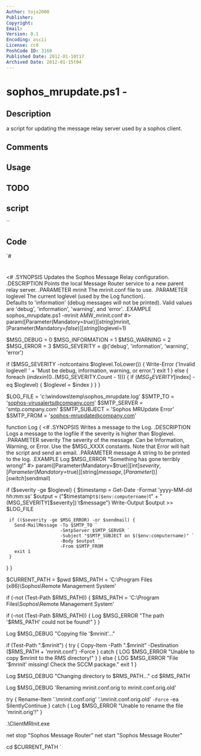 ```yaml
---
Author: tojo2000
Publisher: 
Copyright: 
Email: 
Version: 0.1
Encoding: ascii
License: cc0
PoshCode ID: 3160
Published Date: 2012-01-10t17
Archived Date: 2012-01-15t04
---
```


# sophos_mrupdate.ps1 - 

## Description

a script for updating the message relay server used by a sophos client.

## Comments



## Usage



## TODO



## script

``

## Code

`#
 #
 <#
 .SYNOPSIS
    Updates the Sophos Message Relay configuration.
 .DESCRIPTION
    Points the local Message Router service to a new parent relay server.
 .PARAMETER mrinit
    The mrinit.conf file to use.
 .PARAMETER loglevel
    The current loglevel (used by the Log function).  
    Defaults to 'information' (debug messages will not be printed).
    Valid values are 'debug', 'information', 'warning', and 'error'.
 .EXAMPLE
    sophos_mrupdate.ps1 -mrinit AMW_mrinit.conf
 #>
 param([Parameter(Mandatory=$true)][string]$mrinit,
       [Parameter(Mandatory=$false)][string]$loglevel=1)
 
 
 $MSG_DEBUG = 0
 $MSG_INFORMATION = 1
 $MSG_WARNING = 2
 $MSG_ERROR = 3
 $MSG_SEVERITY = @('debug', 'information', 'warning', 'error')
 
 if ($MSG_SEVERITY -notcontains $loglevel.ToLower()) {
   Write-Error ('Invalid loglevel!  ' +
                'Must be debug, information, warning, or error.')
   exit 1
 } else {
   foreach ($index in (0..($MSG_SEVERITY.Count - 1))) {
     if ($MSG_SEVERITY[$index] -eq $loglevel) {
       $loglevel = $index
     }
   }
 }
 
 $LOG_FILE = 'c:\windows\temp\sophos_mrupdate.log'
 $SMTP_TO = 'sophos-virusalerts@company.com'
 $SMTP_SERVER = 'smtp.company.com'
 $SMTP_SUBJECT = 'Sophos MRUpdate Error'
 $SMTP_FROM = 'sophos-mrupdate@company.com'
 
 
 function Log {
 <#
 .SYNOPSIS
    Writes a message to the Log.
 .DESCRIPTION
   Logs a message to the logfile if the severity is higher than $loglevel.
 .PARAMETER severity
    The severity of the message.  Can be Information, Warning, or Error.
    Use the $MSG_XXXX constants.
    Note that Error will halt the script and send an email.
 .PARAMETER message
    A string to be printed to the log.
 .EXAMPLE
    Log $MSG_ERROR "Something has gone terribly wrong!"
 #>
   param([Parameter(Mandatory=$true)][int]$severity,
         [Parameter(Mandatory=$true)][string]$message,
         [Parameter()][switch]$sendmail)
 
   if ($severity -ge $loglevel) {
     $timestamp = Get-Date -Format 'yyyy-MM-dd hh:mm:ss'
     $output = ("$timestamp`t$($env:computername)`t" +
                "$($MSG_SEVERITY[$severity])`t$message")
     Write-Output $output >> $LOG_FILE
 
 
     if (($severity -ge $MSG_ERROR) -or $sendmail) {
       Send-MailMessage -To $SMTP_TO `
                        -SmtpServer $SMTP_SERVER `
                        -Subject "$SMTP_SUBJECT on $($env:computername)" `
                        -Body $output `
                        -From $SMTP_FROM
       exit 1
     }
   }
 }
 
 
 
 $CURRENT_PATH = $pwd
 $RMS_PATH = 'C:\Program Files (x86)\Sophos\Remote Management System\'
 
 if (-not (Test-Path $RMS_PATH)) {
   $RMS_PATH = 'C:\Program Files\Sophos\Remote Management System\'
   
   if (-not (Test-Path $RMS_PATH)) {
     Log $MSG_ERROR "The path '$RMS_PATH' could not be found!"
   }
 }
 
 Log $MSG_DEBUG "Copying file '$mrinit'..."
 
 if (Test-Path ".\$mrinit") {
   try {
     Copy-Item -Path ".\$mrinit" -Destination ($RMS_PATH + 'mrinit.conf') -Force
   } catch {
     LOG $MSG_ERROR "Unable to copy $mrinit to the RMS directory!" 
   }
 } else {
   LOG $MSG_ERROR "File '$mrinit' missing!  Check the SCCM package."
   exit 1
 }
 
 Log $MSG_DEBUG "Changing directory to $RMS_PATH..."
 cd $RMS_PATH
 
 Log $MSG_DEBUG 'Renaming mrinit.conf.orig to mrinit.conf.orig.old'
 
 try {
   Rename-Item '.\mrinit.conf.orig' '.\mrinit.conf.orig.old' `
               -Force `
               -ea SilentlyContinue
 } catch {
   Log $MSG_ERROR "Unable to rename the file 'mrinit.orig'!"
 }
 
 .\ClientMRInit.exe
 
 net stop "Sophos Message Router"
 net start "Sophos Message Router"
 
 cd $CURRENT_PATH
`

